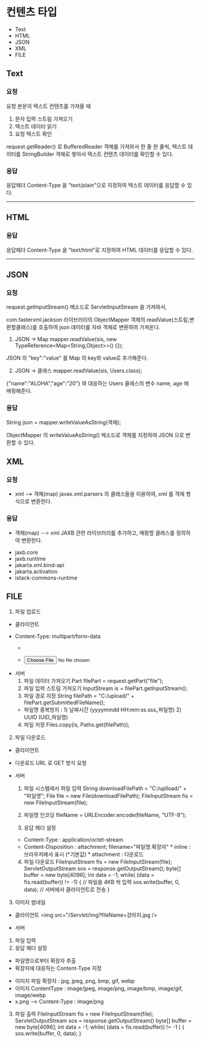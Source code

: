 # 컨텐츠 타입
- Text
- HTML
- JSON
- XML
- FILE


## Text
### 요청
요청 본문의 텍스트 컨텐츠를 가져올 때
 1. 문자 입력 스트림 가져오기
 2. 텍스트 데이터 읽기
 3. 요청 텍스트 확인
 
request.getReader() 로 
BufferedReader 객체를 가져와서
한 줄 한 줄씩, 텍스트 데이터를 
StringBuilder 객체로 쌓아서
텍스트 컨텐츠 데이터를 확인할 수 있다.

### 응답
응답헤더 Content-Type 을 "text/plain"으로
지정하여 텍스트 데이터를 응답할 수 있다.

---

## HTML

### 응답
응답헤더 Content-Type 을 "text/html"로
지정하여 HTML 데이터를 응답할 수 있다.

---

## JSON

### 요청
request.getInputStream() 메소드로
ServletInputStream 을 가져와서,

com.fasterxml.jackson 라이브러리의
ObjectMapper 객체의 readValue(스트림,변환할클래스)를
호출하여 json 데이터를 자바 객체로 변환하여 가져온다.

1. JSON -> Map
mapper.readValue(sis, new TypeReference<Map<String,Object>>() {});

JSON 의 "key":"value" 를
Map 의 key와 value로 추가해준다.

2. JSON -> 클래스
mapper.readValue(sis, Users.class);

{"name":"ALOHA","age":"20"} 와 대응하는
Users 클래스의 변수 name, age 에 매핑해준다.

### 응답
String json = mapper.writeValueAsString(객체);

ObjectMapper 의 writeValueAsString() 메소드로
객체를 지정하여 JSON 으로 변환할 수 있다.

## XML

### 요청
* xml --> 객체(map)
javax.xml.parsers 의 클래스들을 이용하여,
xml 를 객체 형식으로 변환한다.

### 응답
* 객체(map) --> xml
JAXB 관련 라이브러리를 추가하고,
매핑할 클래스를 정의하여 변환한다.
- jaxb.core
- jaxb.runtime
- jakarta.xml.bind-api
- jakarta.activation
- istack-commons-runtime


## FILE
1. 파일 업로드
* 클라이언트
- Content-Type: multipart/form-data
  - <form entype="multipart/form-data">
  - <input type="file">

* 서버
  1. 파일 데이터 가져오기
	Part filePart = request.getPart("file");
  2. 파일 입력 스트림 가져오기
	InputStream is = filePart.getInputStream();
  3. 파일 경로 지정
    String filePath = "C:/upload/" + filePart.getSubmittedFileName();
  * 파일명 중복방지 : 1) 날짜시간 (yyyymmdd HH:mm:ss.sss_파일명)
                   2) UUID   (UID_파일명)
  4. 파일 저장
  	Files.copy(is, Paths.get(filePath));

2. 파일 다운로드
* 클라이언트
- 다운로드 URL 로 GET 방식 요청

* 서버
  1. 파일 시스템에서 파일 입력
     String downloadFilePath = "C:/uplload/" + "파일명";
     File file = new File(downloadFilePath);
     FileInputStream fis = new FileInputStream(file);
     
  2. 파일명 인코딩
     fileName = URLEncoder.encode(fileName, "UTF-8");
     
  3. 응답 헤더 설정
   - Content-Type 			: application/octet-stream
   - Content-Disposition	: attachment; filename="파일명.확장자"
   							* inline 	 : 브라우저에서 표시 (*기본값)
  							* attachment : 다운로드
  4. 파일 다운로드
     FileInputStream fis = new FileInputStream(file);
     ServletOutputStream sos = response.getOutputStream();
     byte[] buffer = new byte[4096];
	 int data = -1;
	 while( (data = fis.read(buffer)) != -1) {	// 파일을 4KB 씩 입력
		sos.write(buffer, 0, data);				// 서버에서 클라이언트로 전송
	 }
     
     

3. 이미지 썸네일
  * 클라이언트
   <img src="/Servlet/img?fileName=강아지.jpg />
   
  * 서버
   1. 파일 입력
   2. 응답 헤더 설정
   - 파일명으로부터 확장자 추출
   - 확장자에 대응하는 Content-Type 지정
   * 이미지 파일 확장자 	: jpg, jpeg, png, bmp, gif, webp
   * 이미지 ContentType	: image/jpeg, image/png, image/bmp, image/gif, image/webp
   * x.png --> Content-Type : image/png
   
   3. 파일 출력
      FileInputStream fis = new FileInputStream(file);
	  ServletOutputStream sos = response.getOutputStream()
      byte[] buffer = new byte[4096];
	  int data = -1;
	  while( (data = fis.read(buffer)) != -1 ) {
		sos.write(buffer, 0, data);
	  }











